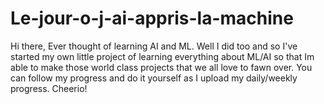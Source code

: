 # Le-jour-o-j-ai-appris-la-machine
Hi there, Ever thought of learning AI and ML. Well I did too and so I've started my own little project of learning everything about ML/AI so that Im able to make those world class projects that we all love to fawn over. You can follow my progress and do it yourself as I upload my daily/weekly progress. Cheerio!
